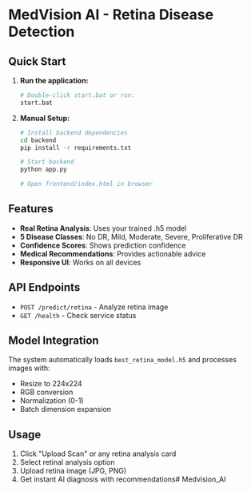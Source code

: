 # MedVision AI - Retina Disease Detection

## Quick Start

1. **Run the application:**
   ```bash
   # Double-click start.bat or run:
   start.bat
   ```

2. **Manual Setup:**
   ```bash
   # Install backend dependencies
   cd backend
   pip install -r requirements.txt
   
   # Start backend
   python app.py
   
   # Open frontend/index.html in browser
   ```

## Features

- **Real Retina Analysis**: Uses your trained .h5 model
- **5 Disease Classes**: No DR, Mild, Moderate, Severe, Proliferative DR
- **Confidence Scores**: Shows prediction confidence
- **Medical Recommendations**: Provides actionable advice
- **Responsive UI**: Works on all devices

## API Endpoints

- `POST /predict/retina` - Analyze retina image
- `GET /health` - Check service status

## Model Integration

The system automatically loads `best_retina_model.h5` and processes images with:
- Resize to 224x224
- RGB conversion
- Normalization (0-1)
- Batch dimension expansion

## Usage

1. Click "Upload Scan" or any retina analysis card
2. Select retinal analysis option
3. Upload retina image (JPG, PNG)
4. Get instant AI diagnosis with recommendations#   M e d v i s i o n _ A I  
 